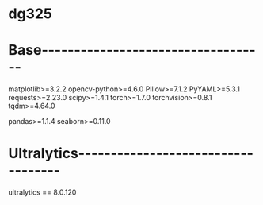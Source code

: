 # dg325
# Base-----------------------------------
matplotlib>=3.2.2
opencv-python>=4.6.0
Pillow>=7.1.2
PyYAML>=5.3.1
requests>=2.23.0
scipy>=1.4.1
torch>=1.7.0
torchvision>=0.8.1
tqdm>=4.64.0

pandas>=1.1.4
seaborn>=0.11.0

# Ultralytics-----------------------------------
ultralytics == 8.0.120
